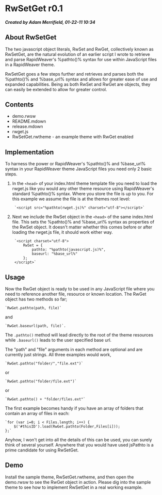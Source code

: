 # RwSetGet r0.1 #
##### Created by Adam Merrifield, 01-22-11 10:34 #####

## About RwSetGet ##

The two javascript object literals, RwSet and RwGet, collectively known as RwSetGet, are the natural evolution of an earlier script I wrote to retrieve and parse RapidWeaver's %pathto()% syntax for use within JavaScript files in a RapidWeaver theme.

RwSetGet goes a few steps further and retrieves and parses both the %pathto()% and %base_url% syntax and allows for greater ease of use and expanded capabilities. Being as both RwSet and RwGet are objects, they can easily be extended to allow for greater control.

## Contents ##

* demo.rwsw
* README.mdown
* release.mdown
* rwget.js
* RwSetGet.rwtheme - an example theme with RwGet enabled

## Implementation ##

To harness the power or RapidWeaver's %pathto()% and %base_url% syntax in your RapidWeaver theme JavaScript files you need only 2 basic steps.

1. In the `<head>` of your index.html theme template file you need to load the rwget.js like you would any other theme resource using RapidWeaver's standard %pathto()% syntax. Where you store the file is up to you. For this example we assume the file is at the themes root level:
	
		`<script src="%pathto(rwget.js)%" charset="utf-8"></script>`
	
2. Next we include the RwSet object in the `<head>` of the same index.html file. This sets the %pathto()% and %base_url% syntax as properties of the RwSet object. It doesn't matter whether this comes before or after loading the rwget.js file, it should work either way.
	
		`<script charset="utf-8">
			RwSet = {
				pathto: "%pathto(javascript.js)%",
				baseurl: "%base_url%"
			};
		</script>`
	
## Usage ##

Now the RwGet object is ready to be used in any JavaScript file where you need to reference another file, resource or known location. The RwGet object has two methods so far;

	`RwGet.pathto(path, file)`
	
and

	`RwGet.baseurl(path, file)`.
	
The `.pathto()` method will lead directly to the root of the theme resources while `.baseurl()` leads to the user specified base url.
	
The "path" and "file" arguments in each method are optional and are currently just strings. All three examples would work,

	`RwGet.pathto("folder/","file.ext")`

or

	`RwGet.pathto("folder/file.ext")`
	
or

	`RwGet.pathto() + "folder/files.ext"`
	
The first example becomes handy if you have an array of folders that contain an array of files in each:

	`for (var i=0; i < Files.length; i++) {
		$('#thisID').load(RwGet.pathto(Folder,Files[i]));
	};`

Anyhow, I won't get into all the details of this can be used, you can surely think of several yourself. Anywhere that you would have used jsPathto is a prime candidate for using RwSetGet.

## Demo ##

Install the sample theme, RwSetGet.rwtheme, and then open the demo.rwsw to see the RwGet object in action. Please dig into the sample theme to see how to implement RwSetGet in a real working example.
